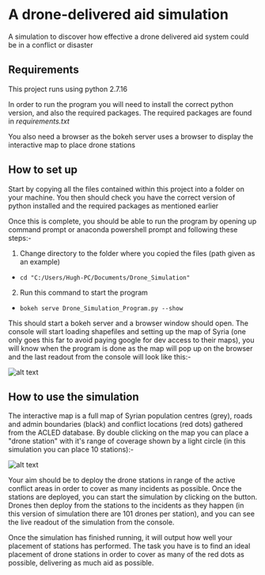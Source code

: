 # A drone-delivered aid simulation
A simulation to discover how effective a drone delivered aid system could be in a conflict or disaster
## Requirements
This project runs using python 2.7.16

In order to run the program you will need to install the correct python version, and also the required packages.
The required packages are found in *requirements.txt*

You also need a browser as the bokeh server uses a browser to display the interactive map to place drone stations

## How to set up
Start by copying all the files contained within this project into a folder on your machine. You then should check you have the correct version of python installed and the required packages
as mentioned earlier

Once this is complete, you should be able to run the program by opening up command prompt or anaconda powershell prompt and following these steps:-

1. Change directory to the folder where you copied the files (path given as an example)
* ```cd "C:/Users/Hugh-PC/Documents/Drone_Simulation"```
2. Run this command to start the program
* ```bokeh serve Drone_Simulation_Program.py --show```

This should start a bokeh server and a browser window should open. The console will start loading shapefiles and setting up the map of Syria
(one only goes this far to avoid paying google for dev access to their maps), you will know when the program is done as the map will pop up on 
the browser and the last readout from the console will look like this:-

![alt text](https://i.imgur.com/sA2SF8r.png)

## How to use the simulation
The interactive map is a full map of Syrian population centres (grey), roads and admin boundaries (black) and conflict locations (red dots) gathered from the ACLED database. 
By double clicking on the map you can place a "drone station" with it's range of coverage shown by a light circle (in this simulation you can place 10 stations):-

![alt text](https://i.imgur.com/x3OidzP.png)

Your aim should be to deploy the drone stations in range of the active conflict areas in order to cover as many incidents as possible. Once the stations are deployed, you can start the simulation by clicking on the button.
Drones then deploy from the stations to the incidents as they happen (in this version of simulation there are 101 drones per station), and you can see the live readout of the simulation from the console. 

Once the simulation has finished running, it will output how well your placement of stations has performed.
The task you have is to find an ideal placement of drone stations in order to cover as many of the red dots as possible, delivering as much aid as possible.
